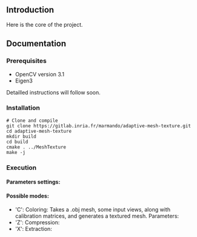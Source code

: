 ## Introduction

Here is the core of the project.

## Documentation

### Prerequisites

- OpenCV version 3.1
- Eigen3

Detailled instructions will follow soon.

### Installation

	# Clone and compile
	git clone https://gitlab.inria.fr/marmando/adaptive-mesh-texture.git
	cd adaptive-mesh-texture
	mkdir build
	cd build
	cmake . ../MeshTexture
	make -j




### Execution




#### Parameters settings:



#### Possible modes:
- 'C': Coloring: Takes a .obj mesh, some input views, along with calibration matrices, and generates a textured mesh.
Parameters:
- 'Z': Compression:
- 'X': Extraction:
